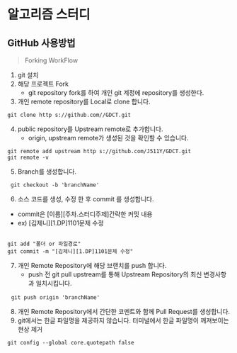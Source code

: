 # 알고리즘 스터디

## GitHub 사용방법
> Forking WorkFlow
1. git 설치
2. 해당 프로젝트 Fork
    - git repository fork를 하여 개인 git 계정에 repository를 생성한다.
3. 개인 remote repository를 Local로 clone 합니다.
<pre><code>git clone http s://github.com/<username>/GDCT.git</code></pre>
4. public repository를 Upstream remote로 추가합니다.
    - origin, upstream remote가 생성된 것을 확인할 수 있습니다.
<pre>
<code>git remote add upstream http s://github.com/J511Y/GDCT.git</code>
<code>git remote -v</code>
</pre>
5. Branch를 생성합니다.
<pre><code> git checkout -b 'branchName'</code></pre>
6. 소스 코드를 생성, 수정 한 후 commit 를 생성합니다.
  - commit은 [이름][주차.스터디주제]간략한 커밋 내용
  - ex) [김제니][1.DP]1101문제 수정
<pre><code>
git add "폴더 or 파일경로"
git commit -m "[김제니][1.DP]1101문제 수정"
</code></pre>
7. 개인 Remote Repository에 해당 브랜치를 push 합니다.
    - push 전 git pull upstream를 통해 Upstream Repository의 최신 변경사항과 일치시킵니다.
<pre> <code>git push origin 'branchName'</code></pre>
8. 개인 Remote Repository에서 간단한 코멘트와 함께 Pull Request를 생성합니다.
9. git에서는 한글 파일명을 제공하지 않습니다. 터미널에서 한글 파일명이 깨져보이는 현상 제거
<pre><code>git config --global core.quotepath false </code></pre>
